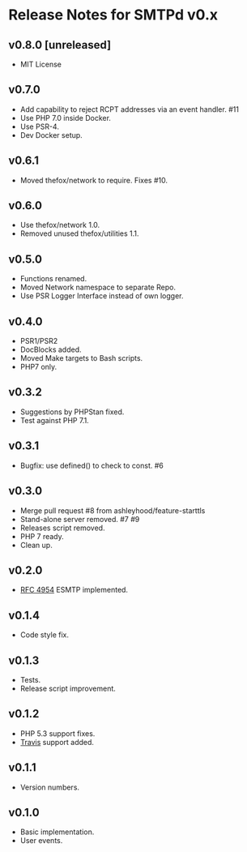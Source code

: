 # Release Notes for SMTPd v0.x

## v0.8.0 [unreleased]

- MIT License

## v0.7.0

- Add capability to reject RCPT addresses via an event handler. #11
- Use PHP 7.0 inside Docker.
- Use PSR-4.
- Dev Docker setup.

## v0.6.1

- Moved thefox/network to require. Fixes #10.

## v0.6.0

- Use thefox/network 1.0.
- Removed unused thefox/utilities 1.1.

## v0.5.0

- Functions renamed.
- Moved Network namespace to separate Repo.
- Use PSR Logger Interface instead of own logger.

## v0.4.0

- PSR1/PSR2
- DocBlocks added.
- Moved Make targets to Bash scripts.
- PHP7 only.

## v0.3.2

- Suggestions by PHPStan fixed.
- Test against PHP 7.1.

## v0.3.1

- Bugfix: use defined() to check to const. #6

## v0.3.0

- Merge pull request #8 from ashleyhood/feature-starttls
- Stand-alone server removed. #7 #9
- Releases script removed.
- PHP 7 ready.
- Clean up.

## v0.2.0

- [RFC 4954](https://tools.ietf.org/html/rfc4954) ESMTP implemented.

## v0.1.4

- Code style fix.

## v0.1.3

- Tests.
- Release script improvement.

## v0.1.2

- PHP 5.3 support fixes.
- [Travis](https://travis-ci.org/TheFox/smtpd) support added.

## v0.1.1

- Version numbers.

## v0.1.0

- Basic implementation.
- User events.
